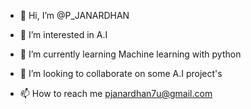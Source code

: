 - 👋 Hi, I’m @P_JANARDHAN
- 👀 I’m interested in A.I  
- 🌱 I’m currently learning  Machine learning with python
   
- 💞️ I’m looking to collaborate on some A.I project's
- 📫 How to reach me pjanardhan7u@gmail.com 


<!---
PJANARDHAN7/PJANARDHAN7 is a ✨ special ✨ repository because its `README.md` (this file) appears on your GitHub profile.
You can click the Preview link to take a look at your changes.
--->
